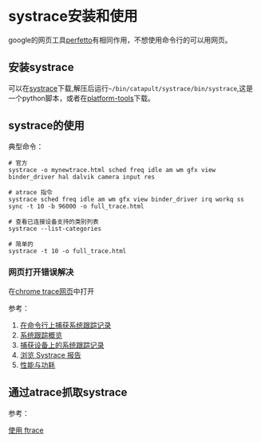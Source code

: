 # systrace安装和使用

google的网页工具[perfetto](https://ui.perfetto.dev/#!/record)有相同作用，不想使用命令行的可以用网页。

## 安装systrace

可以在[systrace](https://android.googlesource.com/platform/external/chromium-trace/+archive/master/catapult.tar.gz)下载,解压后运行`~/bin/catapult/systrace/bin/systrace`,这是一个python脚本，或者在[platform-tools](https://chromium.googlesource.com/android_tools/+archive/881586ca84f2fb8e82faa9c8d645416d175d0f01/sdk/platform-tools.tar.gz)下载。

## systrace的使用

典型命令：

```Shell
# 官方
systrace -o mynewtrace.html sched freq idle am wm gfx view binder_driver hal dalvik camera input res

# atrace 指令
systrace sched freq idle am wm gfx view binder_driver irq workq ss sync -t 10 -b 96000 -o full_trace.html

# 查看已连接设备支持的类别列表
systrace --list-categories

# 简单的
systrace -t 10 -o full_trace.html
```

### 网页打开错误解决

在[chrome trace网页](chrome://tracing/)中打开

参考：

1. [在命令行上捕获系统跟踪记录](https://developer.android.com/topic/performance/tracing/command-line?hl=zh-cn)
2. [系统跟踪概览](https://developer.android.com/topic/performance/tracing?hl=zh-cn)
3. [捕获设备上的系统跟踪记录](https://developer.android.com/topic/performance/tracing/on-device?hl=zh-cn)
4. [浏览 Systrace 报告](https://developer.android.com/topic/performance/tracing/navigate-report?hl=zh-cn)
5. [性能与功耗](https://developer.android.com/topic/performance?hl=zh-cn)

## 通过atrace抓取systrace

参考：

[使用 ftrace](https://source.android.com/devices/tech/debug/ftrace?hl=zh-cn)
